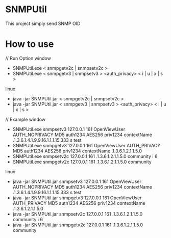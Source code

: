 # SNMPUtil

This project simply send SNMP OID

# How to use

// Run Option
window
- SNMPUtil.exe < snmpgetv2c | snmpsetv2c > <host> <port> <community> <oid>
- SNMPUtil.exe < snmpgetv3 | snmpsetv3 > <host> <port> <username> <auth_privacy> <auth> <auth-key> <priv> <priv-key> <contextname> <oid> < i | u | x | s > <value>

linux
- java -jar SNMPUtil.jar < snmpgetv2c | snmpsetv2c > <host> <port> <community> <oid>
- java -jar SNMPUtil.jar < snmpgetv3 | snmpsetv3 > <host> <port> <username> <auth_privacy> <auth> <auth-key> <priv> <priv-key> <contextname> <oid> < i | u | x | s > <value>

// Example
window
- SNMPUtil.exe snmpsetv3 127.0.0.1 161 OpenViewUser AUTH_NOPRIVACY MD5 auth1234 AES256 priv1234 contextName .1.3.6.1.4.1.9.9.16.1.1.1.15.333 s test
- SNMPUtil.exe snmpgetv3 127.0.0.1 161 OpenViewUser AUTH_PRIVACY MD5 auth1234 AES256 priv1234 contextName .1.3.6.1.2.1.1.5.0 
- SNMPUtil.exe snmpsetv2c 127.0.0.1 161 .1.3.6.1.2.1.1.5.0 community i 6
- SNMPUtil.exe snmpgetv2c 127.0.0.1 161 .1.3.6.1.2.1.1.5.0 community

linux
- java -jar SNMPUtil.jar snmpsetv3 127.0.0.1 161 OpenViewUser AUTH_NOPRIVACY MD5 auth1234 AES256 priv1234 contextName .1.3.6.1.4.1.9.9.16.1.1.1.15.333 s test
- java -jar SNMPUtil.jar snmpgetv3 127.0.0.1 161 OpenViewUser AUTH_PRIVACY MD5 auth1234 AES256 priv1234 contextName .1.3.6.1.2.1.1.5.0 
- java -jar SNMPUtil.jar snmpsetv2c 127.0.0.1 161 .1.3.6.1.2.1.1.5.0 community i 6
- java -jar SNMPUtil.jar snmpgetv2c 127.0.0.1 161 .1.3.6.1.2.1.1.5.0 community
